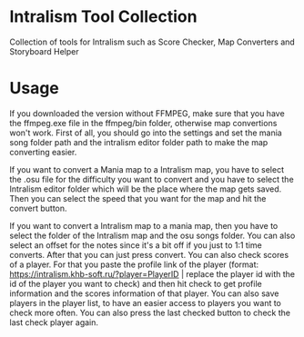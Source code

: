 # Intralism Tool Collection
Collection of tools for Intralism such as Score Checker, Map Converters and Storyboard Helper

# Usage
If you downloaded the version without FFMPEG, make sure that you have the ffmpeg.exe file in the ffmpeg/bin folder, otherwise map convertions won't work.
First of all, you should go into the settings and set the mania song folder path and the intralism editor folder path to make the map converting easier.

If you want to convert a Mania map to a Intralism map, you have to select the .osu file for the difficulty you want to convert and you have to select the Intralism editor folder which will be the place where the map gets saved. Then you can select the speed that you want for the map and hit the convert button. 

If you want to convert a Intralism map to a mania map, then you have to select the folder of the Intralism map and the osu songs folder. You can also select an offset for the notes since it's a bit off if you just to 1:1 time converts. After that you can just press convert.
You can also check scores of a player. For that you paste the profile link of the player (format: https://intralism.khb-soft.ru/?player=PlayerID | replace the player id with the id of the player you want to check) and then hit check to get profile information and the scores information of that player. You can also save players in the player list, to have an easier access to players you want to check more often. You can also press the last checked button to check the last check player again. 
